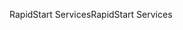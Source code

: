 <span data-ttu-id="123a1-101">RapidStart Services</span><span class="sxs-lookup"><span data-stu-id="123a1-101">RapidStart Services</span></span>